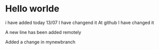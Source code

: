 # Hello worlde
i have added today 13/07
I have changend it
At github I have changed it

A new line has been added remotely

Added a change in mynewbranch
